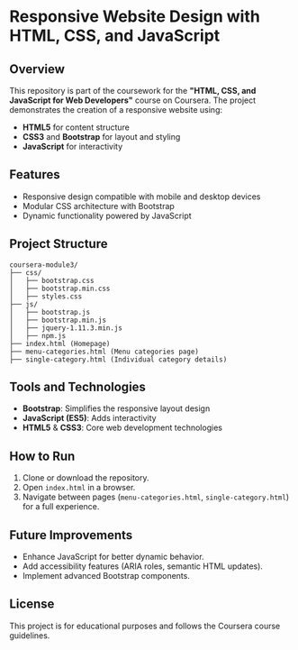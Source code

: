 # Responsive Website Design with HTML, CSS, and JavaScript  

## Overview  
This repository is part of the coursework for the **"HTML, CSS, and JavaScript for Web Developers"** course on Coursera. The project demonstrates the creation of a responsive website using:  
- **HTML5** for content structure  
- **CSS3** and **Bootstrap** for layout and styling  
- **JavaScript** for interactivity  

## Features  
- Responsive design compatible with mobile and desktop devices  
- Modular CSS architecture with Bootstrap  
- Dynamic functionality powered by JavaScript  

## Project Structure  
```  
coursera-module3/  
├── css/  
│   ├── bootstrap.css  
│   ├── bootstrap.min.css  
│   ├── styles.css  
├── js/  
│   ├── bootstrap.js  
│   ├── bootstrap.min.js  
│   ├── jquery-1.11.3.min.js  
│   ├── npm.js  
├── index.html (Homepage)  
├── menu-categories.html (Menu categories page)  
├── single-category.html (Individual category details)  
```  

## Tools and Technologies  
- **Bootstrap**: Simplifies the responsive layout design  
- **JavaScript (ES5)**: Adds interactivity  
- **HTML5** & **CSS3**: Core web development technologies  

## How to Run  
1. Clone or download the repository.  
2. Open `index.html` in a browser.  
3. Navigate between pages (`menu-categories.html`, `single-category.html`) for a full experience.  

## Future Improvements  
- Enhance JavaScript for better dynamic behavior.  
- Add accessibility features (ARIA roles, semantic HTML updates).  
- Implement advanced Bootstrap components.  

## License  
This project is for educational purposes and follows the Coursera course guidelines. 
